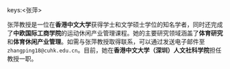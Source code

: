 keys:<张萍>


张萍教授是一位在**香港中文大学**获得学士和文学硕士学位的知名学者，同时还完成了**中欧国际工商学院**的运动休闲产业管理课程。她的主要研究领域涵盖了**体育研究**和**体育休闲产业管理**。如需与张萍教授取得联系，可以通过发送电子邮件至`zhangping18@cuhk.edu.cn`。目前，她在**香港中文大学（深圳）人文社科学院**担任教授一职。